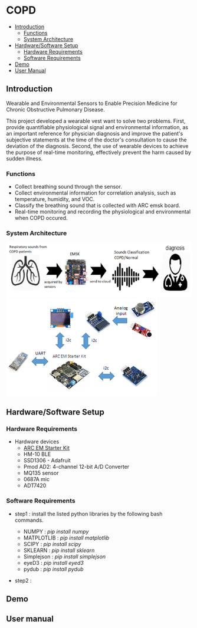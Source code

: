 # COPD
* [Introduction](#introduction)
  * [Functions](#functions)
  * [System Architecture](#system-architecture) 
* [Hardware/Software Setup](#hardwaresoftware-setup)
  * [Hardware Requirements](#hardware-requirements)
  * [Software Requirements](#software-requirements)
* [Demo](#demo)
* [User Manual](#user-manual)
  
## Introduction
Wearable and Environmental Sensors to Enable Precision Medicine for Chronic Obstructive Pulmonary Disease.

This project developed a wearable vest want to solve two problems.
First, provide quantifiable physiological signal and environmental information, as an important reference for physician diagnosis and improve the patient's subjective statements at the time of the doctor's consultation to cause the deviation of the diagnosis.
Second, the use of wearable devices to achieve the purpose of real-time monitoring, effectively prevent the harm caused by sudden illness.

### Functions
* Collect breathing sound through the sensor.
* Collect environmental information for correlation analysis, such as temperature, humidity, and VOC.
* Classify the breathing sound that is collected with ARC emsk board.
* Real-time monitoring and recording the physiological and environmental when COPD occured.



### System Architecture
![system overview](/pics/system.png)
![Hardware system](pics/HWsystem.png)

## Hardware/Software Setup
### Hardware Requirements
* Hardware devices
  * [ARC EM Starter Kit](https://embarc.org/embarc_osp/doc/build/html/board/emsk.html)
  * HM-10 BLE
  * SSD1306 - Adafruit
  * Pmod AD2: 4-channel 12-bit A/D Converter
  * MQ135 sensor
  * 0687A mic
  * ADT7420
  
### Software Requirements
* step1 : install the listed python libraries by the following bash commands.
  * NUMPY : *pip install numpy*
  * MATPLOTLIB : *pip install matplotlib*
  * SCIPY : *pip install scipy*
  * SKLEARN : *pip install sklearn*
  * Simplejson : *pip install simplejson*
  * eyeD3 : *pip install eyed3*
  * pydub : *pip install pydub*
  
* step2 : 

## Demo
## User manual
